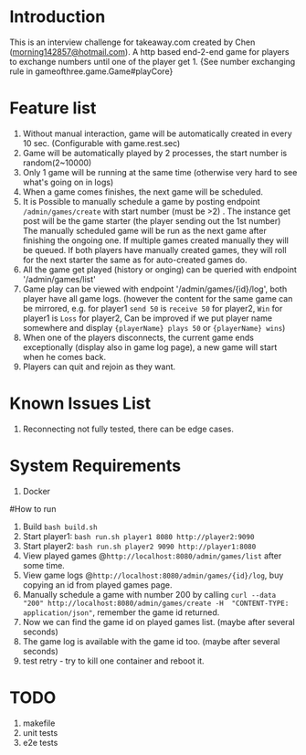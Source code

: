 # Introduction
This is an interview challenge for takeaway.com created by Chen (morning142857@hotmail.com).
A http based end-2-end game for players to exchange numbers until one of the player get 1.
{See number exchanging rule in gameofthree.game.Game#playCore}

# Feature list
1. Without manual interaction, game will be automatically created in every 10 sec. (Configurable with game.rest.sec)
2. Game will be automatically played by 2 processes, the start number is random(2~10000)
3. Only 1 game will be running at the same time (otherwise very hard to see what's going on in logs)
4. When a game comes finishes, the next game will be scheduled.
5. It is Possible to manually schedule a game by posting endpoint `/admin/games/create` with start number (must be >2) .
The instance get post will be the game starter (the player sending out the 1st number)
The manually scheduled game will be run as the next game after finishing the ongoing one.
If multiple games created manually they will be queued.
If both players have manually created games, they will roll for the next starter the same as for auto-created games do.
6. All the game get played (history or onging) can be queried with endpoint '/admin/games/list' 
7. Game play can be viewed with endpoint '/admin/games/{id}/log', both player have all game logs. 
(however the content for the same game can be mirrored, e.g. for player1 `send 50` is `receive 50` for player2, `Win` for player1 is `Loss` for player2,
Can be improved if we put player name somewhere and display `{playerName} plays 50` or `{playerName} wins`)
8. When one of the players disconnects, the current game ends exceptionally (display also in game log page), a new game will start when he comes back.
9. Players can quit and rejoin as they want.


# Known Issues List
1. Reconnecting not fully tested, there can be edge cases.

# System Requirements
1. Docker

#How to run
1. Build `bash build.sh`
1. Start player1: `bash run.sh player1 8080 http://player2:9090`
1. Start player2: `bash run.sh player2 9090 http://player1:8080`
1. View played games @`http://localhost:8080/admin/games/list` after some time.
1. View game logs @`http://localhost:8080/admin/games/{id}/log`, buy copying an id from played games page.
1. Manually schedule a game with number 200 by calling `curl --data "200" http://localhost:8080/admin/games/create -H  "CONTENT-TYPE: application/json"`, remember the game id returned.
1. Now we can find the game id on played games list. (maybe after several seconds)
1. The game log is available with the game id too. (maybe after several seconds)
1. test retry - try to kill one container and reboot it.

# TODO
1. makefile
1. unit tests
1. e2e tests

